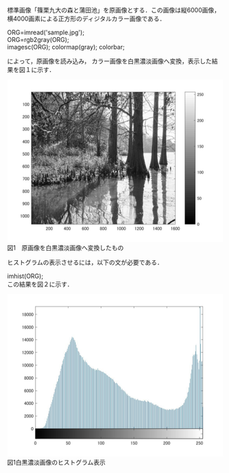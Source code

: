 標準画像「篠栗九大の森と蒲田池」を原画像とする．この画像は縦6000画像，横4000画素による正方形のディジタルカラー画像である．

ORG=imread('sample.jpg');  
ORG=rgb2gray(ORG);  
imagesc(ORG); colormap(gray); colorbar;  

によって，原画像を読み込み， カラー画像を白黒濃淡画像へ変換，表示した結果を図１に示す．

![サンプル画像](画像/課題3-1.jpg)
図1　原画像を白黒濃淡画像へ変換したもの

ヒストグラムの表示させるには，以下の文が必要である．

imhist(ORG);  
この結果を図２に示す．

![サンプル画像](画像/課題4.jpg)
図1白黒濃淡画像のヒストグラム表示
